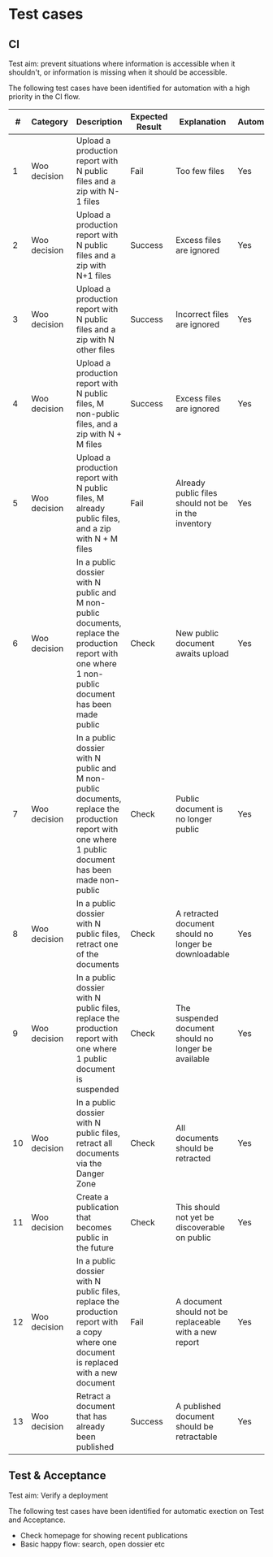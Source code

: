 <!-- markdownlint-disable MD013 -->
# Test cases

## CI

Test aim: prevent situations where information is accessible when it shouldn't, or information is missing when it should be accessible.

The following test cases have been identified for automation with a high priority in the CI flow.

| #   | Category     | Description                                                                                                                                           | Expected Result | Explanation                                            | Automated |
| --- | ------------ | ----------------------------------------------------------------------------------------------------------------------------------------------------- | --------------- | ------------------------------------------------------ | --------- |
| 1   | Woo decision | Upload a production report with N public files and a zip with N-1 files                                                                               | Fail            | Too few files                                          | Yes       |
| 2   | Woo decision | Upload a production report with N public files and a zip with N+1 files                                                                               | Success         | Excess files are ignored                               | Yes       |
| 3   | Woo decision | Upload a production report with N public files and a zip with N other files                                                                           | Success         | Incorrect files are ignored                            | Yes       |
| 4   | Woo decision | Upload a production report with N public files, M non-public files, and a zip with N + M files                                                        | Success         | Excess files are ignored                               | Yes       |
| 5   | Woo decision | Upload a production report with N public files, M already public files, and a zip with N + M files                                                    | Fail            | Already public files should not be in the inventory    | Yes       |
| 6   | Woo decision | In a public dossier with N public and M non-public documents, replace the production report with one where 1 non-public document has been made public | Check           | New public document awaits upload                      | Yes       |
| 7   | Woo decision | In a public dossier with N public and M non-public documents, replace the production report with one where 1 public document has been made non-public | Check           | Public document is no longer public                    | Yes       |
| 8   | Woo decision | In a public dossier with N public files, retract one of the documents                                                                                 | Check           | A retracted document should no longer be downloadable  | Yes       |
| 9   | Woo decision | In a public dossier with N public files, replace the production report with one where 1 public document is suspended                                  | Check           | The suspended document should no longer be available   | Yes       |
| 10  | Woo decision | In a public dossier with N public files, retract all documents via the Danger Zone                                                                    | Check           | All documents should be retracted                      | Yes       |
| 11  | Woo decision | Create a publication that becomes public in the future                                                                                                | Check           | This should not yet be discoverable on public          | Yes       |
| 12  | Woo decision | In a public dossier with N public files, replace the production report with a copy where one document is replaced with a new document                 | Fail            | A document should not be replaceable with a new report | Yes       |
| 13  | Woo decision | Retract a document that has already been published                                                                                                    | Success         | A published document should be retractable             | Yes       |

## Test & Acceptance

Test aim: Verify a deployment

The following test cases have been identified for automatic exection on Test and Acceptance.

- Check homepage for showing recent publications
- Basic happy flow: search, open dossier etc
